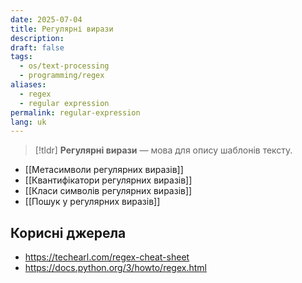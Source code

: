 ```yaml
---
date: 2025-07-04
title: Регулярні вирази
description: 
draft: false
tags:
  - os/text-processing
  - programming/regex
aliases:
  - regex
  - regular expression
permalink: regular-expression
lang: uk
---
```


> [!tldr]
> **Регулярні вирази** — мова для опису шаблонів тексту.

- [[Метасимволи регулярних виразів]]
- [[Квантифікатори регулярних виразів]]
- [[Класи символів регулярних виразів]]
- [[Пошук у регулярних виразів]]

## Корисні джерела

- https://techearl.com/regex-cheat-sheet
- https://docs.python.org/3/howto/regex.html